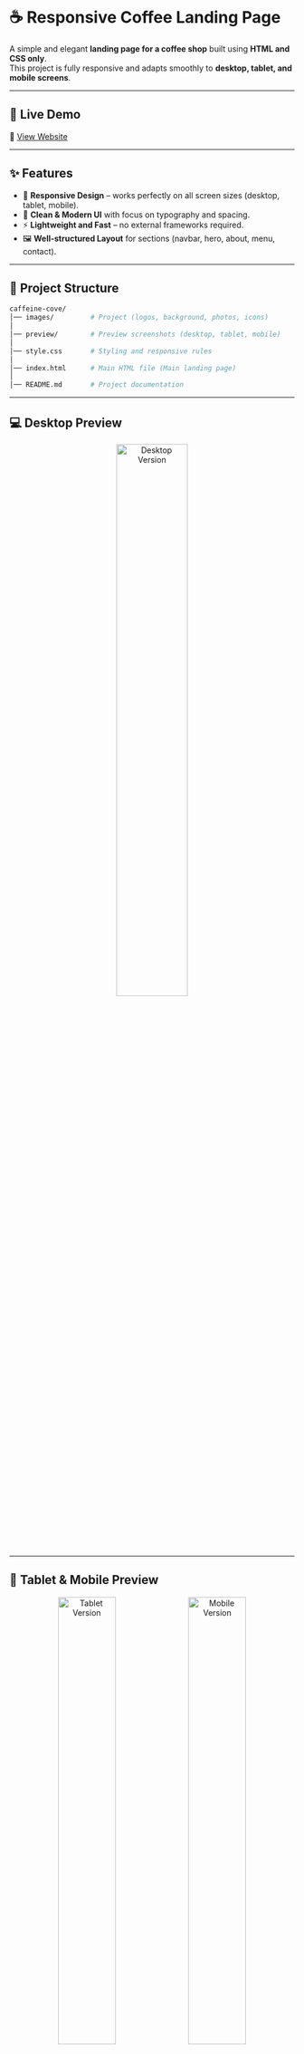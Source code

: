 # ☕ Responsive Coffee Landing Page

A simple and elegant **landing page for a coffee shop** built using **HTML and CSS only**.  
This project is fully responsive and adapts smoothly to **desktop, tablet, and mobile screens**.

---

## 🚀 Live Demo  
🔗 [View Website](https://nabil-hany22.github.io/caffeine-cove/)  

---

## ✨ Features
- 📱 **Responsive Design** – works perfectly on all screen sizes (desktop, tablet, mobile).
- 🎨 **Clean & Modern UI** with focus on typography and spacing.
- ⚡ **Lightweight and Fast** – no external frameworks required.
- 🖼️ **Well-structured Layout** for sections (navbar, hero, about, menu, contact).

---

## 📂 Project Structure

```bash
caffeine-cove/
│── images/         # Project (logos, background, photos, icons)
│
│── preview/        # Preview screenshots (desktop, tablet, mobile)
│
│── style.css       # Styling and responsive rules
│
│── index.html      # Main HTML file (Main landing page)
│
│── README.md       # Project documentation
```

---

## 💻 Desktop Preview

<p align="center">
  <img src="./preview/desktop-preview.png" alt="Desktop Version" width="50%">
</p>

---

## 📱 Tablet & Mobile Preview
<p align="center">
  <img src="./preview/tablet-preview.png" alt="Tablet Version" width="45% "align="top">
  <img src="./preview/mobile-preview.png" alt="Mobile Version" width="45%"  align="top">
</p>

---

## 🛠️ Built With  
- **HTML5**  
- **SCSS / CSS3**  

---

## 📬 Contact  

📧 Email: [nhany474@gmail.com](mailto:nhany474@gmail.com)  
🔗 LinkedIn: [Nabil El-Amrawy](https://www.linkedin.com/in/nabil-el-amrawy/)  
🐦 Twitter: [@Nabil_Hany22](https://x.com/Nabil_Hany22)  
📸 Instagram: [@nabil.hany22](https://www.instagram.com/nabil.hany22/)  
💻 GitHub: [Nabil-Hany22](https://github.com/Nabil-Hany22)  
